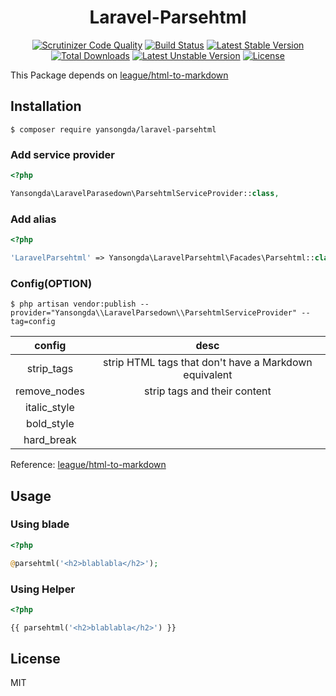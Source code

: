 <h1 align="center">Laravel-Parsehtml</h1>

<p align="center">
<a href="https://scrutinizer-ci.com/g/yansongda/laravel-parsehtml/?branch=master"><img src="https://scrutinizer-ci.com/g/yansongda/laravel-parsehtml/badges/quality-score.png?b=master" alt="Scrutinizer Code Quality"></a>
<a href="https://scrutinizer-ci.com/g/yansongda/laravel-parsehtml/build-status/master"><img src="https://scrutinizer-ci.com/g/yansongda/laravel-parsehtml/badges/build.png?b=master" alt="Build Status"></a>
<a href="https://packagist.org/packages/yansongda/laravel-parsehtml"><img src="https://poser.pugx.org/yansongda/laravel-parsehtml/v/stable" alt="Latest Stable Version"></a>
<a href="https://packagist.org/packages/yansongda/laravel-parsehtml"><img src="https://poser.pugx.org/yansongda/laravel-parsehtml/downloads" alt="Total Downloads"></a>
<a href="https://packagist.org/packages/yansongda/laravel-parsehtml"><img src="https://poser.pugx.org/yansongda/laravel-parsehtml/v/unstable" alt="Latest Unstable Version"></a>
<a href="https://packagist.org/packages/yansongda/laravel-parsehtml"><img src="https://poser.pugx.org/yansongda/laravel-parsehtml/license" alt="License"></a>
</p>

This Package depends on [league/html-to-markdown](https://github.com/thephpleague/html-to-markdown)  

## Installation

```shell
$ composer require yansongda/laravel-parsehtml
```

### Add service provider

```php
<?php

Yansongda\LaravelParasedown\ParsehtmlServiceProvider::class,
```

### Add alias

```php
<?php

'LaravelParsehtml' => Yansongda\LaravelParsehtml\Facades\Parsehtml::class,
```

### Config(OPTION)

```shell
$ php artisan vendor:publish --provider="Yansongda\\LaravelParsedown\\ParsehtmlServiceProvider" --tag=config
```

|     config    |            desc            |
| :-----------: | :------------------------: |
| strip_tags | strip HTML tags that don't have a Markdown equivalent      |
| remove_nodes | strip tags and their content      |
| italic_style  |    |
| bold_style |        |
| hard_break    |   |

Reference: [league/html-to-markdown](https://github.com/thephpleague/html-to-markdown)

## Usage

### Using blade
```php
<?php

@parsehtml('<h2>blablabla</h2>');
```

### Using Helper
```php
<?php

{{ parsehtml('<h2>blablabla</h2>') }}
```

## License

MIT